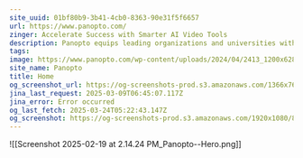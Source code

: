 ```yaml
---
site_uuid: 01bf80b9-3b41-4cb0-8363-90e31f5f6657
url: https://www.panopto.com/
zinger: Accelerate Success with Smarter AI Video Tools
description: Panopto equips leading organizations and universities with AI video tools to scale smarter and move faster with video. Transform files and text into high-quality videos and host them in Panopto’s secure, searchable, and accessible cloud library.
tags: 
image: https://www.panopto.com/wp-content/uploads/2024/04/2413_1200x628-new-services-3.png
site_name: Panopto
title: Home
og_screenshot_url: https://og-screenshots-prod.s3.amazonaws.com/1366x768/80/false/f27629f55f7a701d25c9635386b860d1daa2c1881c6bbb40ed18913881768a7f.jpeg
jina_last_request: 2025-03-09T06:45:07.117Z
jina_error: Error occurred
og_last_fetch: 2025-03-24T05:22:43.147Z
og_screenshot: https://og-screenshots-prod.s3.amazonaws.com/1920x1080/80/false/f27629f55f7a701d25c9635386b860d1daa2c1881c6bbb40ed18913881768a7f.jpeg
---
```

![[Screenshot 2025-02-19 at 2.14.24 PM_Panopto--Hero.png]]
